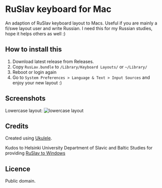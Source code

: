 # RuSlav keyboard for Mac

An adaption of RuSlav keyboard layout to Macs. Useful if you are mainly a fi/swe layout user and write Russian. I need this for my Russian studies, hope it helps others as well :)

## How to install this
1. Download latest release from Releases.
2. Copy `RusLav.bundle` to `/Library/Keyboard Layouts/` or `~/Library/`
3. Reboot or login again
4. Go to `System Preferences > Language & Text > Input Sources` and enjoy your new layout :)

## Screenshots

Lowercase layout: 
![lowercase layout](https://github.com/tanskann/ruslav-mac/raw/master/images/lowercase.png "Lowercase layout")

## Credits

Created using [Ukulele](http://scripts.sil.org/ukelele).

Kudos to Helsinki University Department of Slavic and Baltic Studies for providing [RuSlav to Windows](https://blogs.helsinki.fi/slavbalt-atk/)

## Licence

Public domain. 
